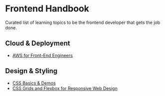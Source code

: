 # Frontend Handbook

Curated list of learning topics to be the frontend developer that gets the job done.

## Cloud & Deployment

* [AWS for Front-End Engineers](./ops/aws)

## Design & Styling

* [CSS Basics & Demos](./design/css-basics)
* [CSS Grids and Flexbox for Responsive Web Design](./design/grids-flexbox)
